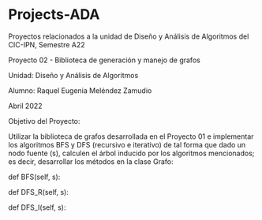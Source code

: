 # Projects-ADA
Proyectos relacionados a la unidad de Diseño y Análisis de Algoritmos del CIC-IPN, Semestre A22


Proyecto 02 - Biblioteca de generación y manejo de grafos

Unidad: Diseño y Análisis de Algoritmos

Alumno: Raquel Eugenia Meléndez Zamudio

Abril 2022

Objetivo del Proyecto:

Utilizar la biblioteca de grafos desarrollada en el Proyecto 01 e implementar los algoritmos BFS y DFS (recursivo e iterativo) de tal forma que dado un nodo fuente (s), calculen el árbol inducido por los algoritmos mencionados; es decir, desarrollar los métodos en la clase Grafo:

def BFS(self, s):

def DFS_R(self, s):

def DFS_I(self, s):
